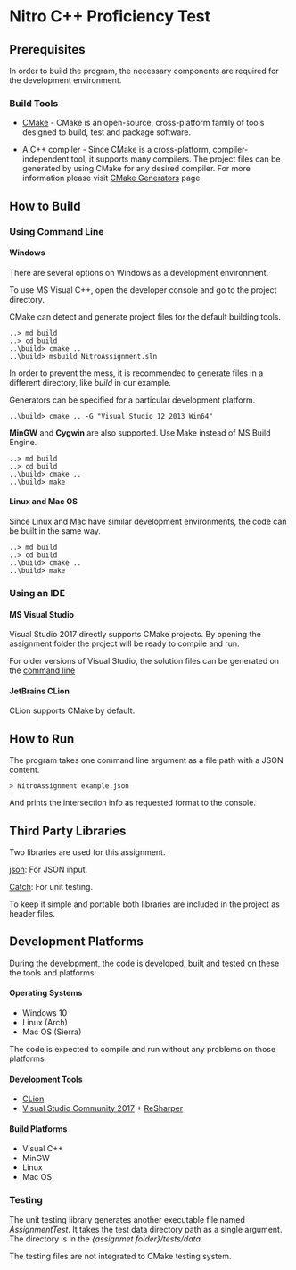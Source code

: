 # Nitro	C++	Proficiency	Test

## Prerequisites

In order to build the program, the necessary components are required for the development environment.

### Build Tools

* [CMake](https://cmake.org/) - CMake is an open-source, cross-platform family of tools designed to build, test and package software.

* A C++ compiler - Since CMake is a cross-platform, compiler-independent tool, it supports many compilers. The project files can be generated by using CMake for any desired compiler.
For more information please visit [CMake Generators](https://cmake.org/cmake/help/latest/manual/cmake-generators.7.html) page.

## How to Build

### Using Command Line

#### Windows

There are several options on Windows as a development environment.

To use MS Visual C++, open the developer console and go to the project directory.

CMake can detect and generate project files for the default building tools.

```
..> md build
..> cd build
..\build> cmake ..
..\build> msbuild NitroAssignment.sln
```

In order to prevent the mess, it is recommended to generate files in a different directory, like _build_ in our example.

Generators can be specified for a particular development platform.

```
..\build> cmake .. -G "Visual Studio 12 2013 Win64"
``` 

**MinGW** and **Cygwin** are also supported. Use Make instead of MS Build Engine.

```
..> md build
..> cd build
..\build> cmake ..
..\build> make
```

#### Linux and Mac OS

Since Linux and Mac have similar development environments, the code can be built in the same way.

```
..> md build
..> cd build
..\build> cmake ..
..\build> make
```

### Using an IDE

#### MS Visual Studio

Visual Studio 2017 directly supports CMake projects. By opening the assignment folder the project will be ready to compile and run.

For older versions of Visual Studio, the solution files can be generated on the [command line](#windows)

#### JetBrains CLion

CLion supports CMake by default.

## How to Run

The program takes one command line argument as a file path with a JSON content.

```
> NitroAssignment example.json
```

And prints the intersection info as requested format to the console.

## Third Party Libraries

Two libraries are used for this assignment.

[json](https://github.com/nlohmann/json): For JSON input.

[Catch](https://github.com/philsquared/Catch): For unit testing.

To keep it simple and portable both libraries are included in the project as header files.

## Development Platforms

During the development, the code is developed, built and tested on these the tools and platforms: 

#### Operating Systems

* Windows 10
* Linux (Arch)
* Mac OS (Sierra)

The code is expected to compile and run without any problems on those platforms.

#### Development Tools

* [CLion](https://www.jetbrains.com/clion/)
* [Visual Studio Community 2017](https://www.visualstudio.com/) + [ReSharper](https://www.jetbrains.com/resharper/)

#### Build Platforms

* Visual C++
* MinGW
* Linux
* Mac OS

### Testing

The unit testing library generates another executable file named _AssignmentTest_.
It takes the test data directory path as a single argument. The directory is in the _{assignmet folder}/tests/data_.

The testing files are not integrated to CMake testing system.